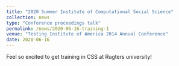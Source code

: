 ```yaml
---
title: "2020 Summer Institute of Computational Social Science"
collection: news
type: "Conference proceedings talk"
permalink: /news/2020-06-16-training-1
venue: "Testing Institute of America 2014 Annual Conference"
date: 2020-06-16
---
```


Feel so excited to get training in CSS at Rugters university!
